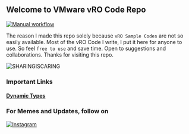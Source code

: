 ## Welcome to VMware vRO Code Repo
[![Manual workflow](https://github.com/imtrinity94/vmware_vro/actions/workflows/manual.yml/badge.svg)](https://github.com/imtrinity94/vmware_vro/actions/workflows/manual.yml)

The reason I made this repo solely because `vRO Sample Codes` are not so easily available.
Most of the vRO Code I write, I put it here for anyone to use. So feel `free to use` and save time. Open to suggestions and collaborations.
Thanks for visiting this repo.

![SHARINGISCARING](http://ForTheBadge.com/images/badges/built-with-love.svg)

### Important Links
#### [Dynamic Types](https://www.vcoteam.info/articles/learn-vco/323-how-to-create-a-microsoft-dns-dynamic-types-plug-in.html)


### For Memes and Updates, follow on 
[![Instagram](https://img.shields.io/badge/Instagram-E4405F?style=for-the-badge&logo=instagram&logoColor=white)](https://www.instagram.com/vmware_vro/)




